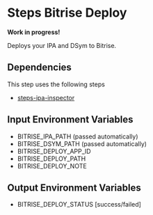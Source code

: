 # Steps Bitrise Deploy

**Work in progress!**

Deploys your IPA and DSym to Bitrise.

## Dependencies

This step uses the following steps
* [steps-ipa-inspector](https://github.com/bitrise-io/steps-ipa-inspector)

## Input Environment Variables

* BITRISE_IPA_PATH (passed automatically)
* BITRISE_DSYM_PATH (passed automatically)
* BITRISE_DEPLOY_APP_ID
* BITRISE_DEPLOY_PATH
* BITRISE_DEPLOY_NOTE

## Output Environment Variables

* BITRISE_DEPLOY_STATUS [success/failed]
